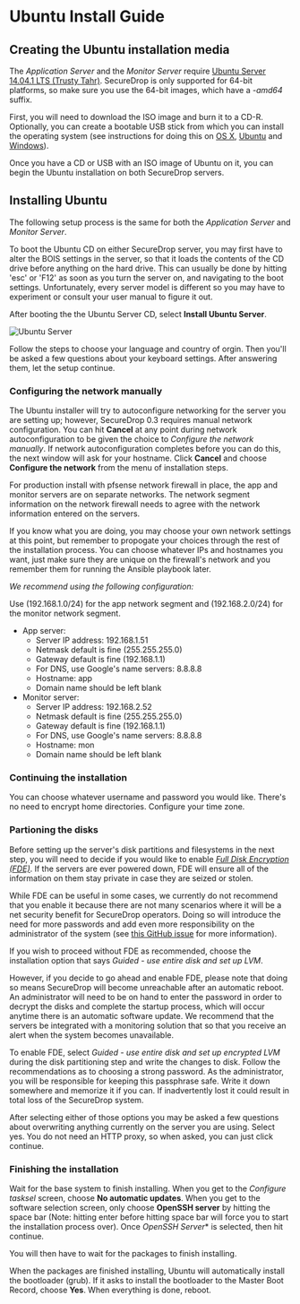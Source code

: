 # Ubuntu Install Guide

## Creating the Ubuntu installation media

The *Application Server* and the *Monitor Server* require [Ubuntu Server 14.04.1 LTS (Trusty Tahr)](http://www.ubuntu.com/download/server). SecureDrop is only supported for 64-bit platforms, so make sure you use the 64-bit images, which have a *-amd64* suffix.

First, you will need to download the ISO image and burn it to a CD-R. Optionally, you can create a bootable USB stick from which you can install the operating system (see instructions for doing this on [OS X](http://www.ubuntu.com/download/desktop/create-a-usb-stick-on-mac-osx), [Ubuntu](http://www.ubuntu.com/download/desktop/create-a-usb-stick-on-ubuntu) and [Windows](http://www.ubuntu.com/download/desktop/create-a-usb-stick-on-windows)).

Once you have a CD or USB with an ISO image of Ubuntu on it, you can begin the Ubuntu installation on both SecureDrop servers.

## Installing Ubuntu

The following setup process is the same for both the *Application Server* and *Monitor Server*.

To boot the Ubuntu CD on either SecureDrop server, you may first have to alter the BOIS settings in the server, so that it loads the contents of the CD drive before anything on the hard drive. This can usually be done by hitting 'esc' or 'F12' as soon as you turn the server on, and navigating to the boot settings. Unfortunately, every server model is different so you may have to experiment or consult your user manual to figure it out. 

After booting the the Ubuntu Server CD, select **Install Ubuntu Server**.

![Ubuntu Server](/docs/images/install/ubuntu_server.png)

Follow the steps to choose your language and country of orgin. Then you'll be asked a few questions about your keyboard settings. After answering them, let the setup continue.

### Configuring the network manually

The Ubuntu installer will try to autoconfigure networking for the server you are setting up; however, SecureDrop 0.3 requires manual network configuration. You can hit **Cancel** at any point during network autoconfiguration to be given the choice to *Configure the network manually*. If network autoconfiguration completes before you can do this, the next window will ask for your hostname. Click **Cancel** and choose **Configure the network** from the menu of installation steps.

For production install with pfsense network firewall in place, the app and monitor servers are on separate networks. The network segment information on the network firewall needs to agree with the network information entered on the servers.

If you know what you are doing, you may choose your own network settings at this point, but remember to propogate your choices through the rest of the installation process. You can choose whatever IPs and hostnames you want, just make sure they are unique on the firewall's network and you remember them for running the Ansible playbook later.

*We recommend using the following configuration:*

Use (192.168.1.0/24) for the app network segment and (192.168.2.0/24) for the monitor network segment.

* App server:
    * Server IP address: 192.168.1.51
    * Netmask default is fine (255.255.255.0)
    * Gateway default is fine (192.168.1.1)
    * For DNS, use Google's name servers: 8.8.8.8
    * Hostname: app
    * Domain name should be left blank
* Monitor server:
    * Server IP address: 192.168.2.52
    * Netmask default is fine (255.255.255.0)
    * Gateway default is fine (192.168.1.1)
    * For DNS, use Google's name servers: 8.8.8.8
    * Hostname: mon
    * Domain name should be left blank

### Continuing the installation

You can choose whatever username and password you would like. There's no need to encrypt home directories. Configure your time zone.

### Partioning the disks

Before setting up the server's disk partitions and filesystems in the next step, you will need to decide if you would like to enable [*Full Disk Encryption (FDE)*](https://www.eff.org/deeplinks/2012/11/privacy-ubuntu-1210-full-disk-encryption). If the servers are ever powered down, FDE will ensure all of the information on them stay private in case they are seized or stolen. 

While FDE can be useful in some cases, we currently do not recommend that you enable it because there are not many scenarios where it will be a net security benefit for SecureDrop operators. Doing so will introduce the need for more passwords and add even more responsibility on the administrator of the system (see [this GitHub issue](https://github.com/freedomofpress/securedrop/issues/511#issuecomment-50823554) for more information). 

If you wish to proceed without FDE as recommended, choose the installation option that says *Guided - use entire disk and set up LVM*.

However, if you decide to go ahead and enable FDE, please note that doing so means SecureDrop will become unreachable after an automatic reboot. An administrator will need to be on hand to enter the password in order to decrypt the disks and complete the startup process, which will occur anytime there is an automatic software update. We recommend that the servers be integrated with a monitoring solution that so that you receive an alert when the system becomes unavailable.

To enable FDE, select *Guided - use entire disk and set up encrypted LVM* during the disk partitioning step and write the changes to disk. Follow the recommendations as to choosing a strong password. As the administrator, you will be responsible for keeping this passphrase safe. Write it down somewhere and memorize it if you can. If inadvertently lost it could result in total loss of the SecureDrop system.

After selecting either of those options you may be asked a few questions about overwriting anything currently on the server you are using. Select yes. You do not need an HTTP proxy, so when asked, you can just click continue.

### Finishing the installation

Wait for the base system to finish installing. When you get to the *Configure tasksel* screen, choose **No automatic updates**. When you get to the software selection screen, only choose **OpenSSH server** by hitting the space bar (Note: hitting enter before hitting space bar will force you to start the installation process over). Once *OpenSSH Server** is selected, then hit continue. 

You will then have to wait for the packages to finish installing.

When the packages are finished installing, Ubuntu will automatically install the bootloader (grub). If it asks to install the bootloader to the Master Boot Record, choose **Yes**. When everything is done, reboot.

